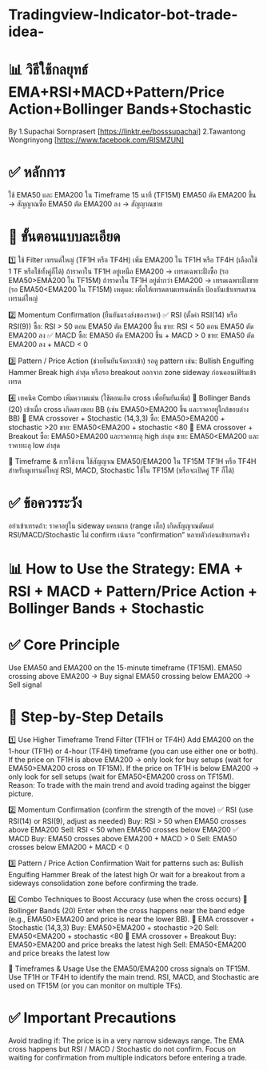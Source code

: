# Tradingview-Indicator-bot-trade-idea-
# 📊 วิธีใช้กลยุทธ์ EMA+RSI+MACD+Pattern/Price Action+Bollinger Bands+Stochastic
By 1.Supachai Sornprasert [https://linktr.ee/bosssupachai]
     2.Tawantong Wongrinyong [https://www.facebook.com/RISMZUN]

# ✅ หลักการ
ใช้ EMA50 และ EMA200 ใน Timeframe 15 นาที (TF15M)
EMA50 ตัด EMA200 ขึ้น → สัญญาณซื้อ
EMA50 ตัด EMA200 ลง → สัญญาณขาย

# 🧰 ขั้นตอนแบบละเอียด
1️⃣ ใช้ Filter เทรนด์ใหญ่ (TF1H หรือ TF4H)
เพิ่ม EMA200 ใน TF1H หรือ TF4H (เลือกใช้ 1 TF หรือใช้ทั้งคู่ก็ได้)
ถ้าราคาใน TF1H อยู่เหนือ EMA200 → เทรดเฉพาะฝั่งซื้อ (รอ EMA50>EMA200 ใน TF15M)
ถ้าราคาใน TF1H อยู่ต่ำกว่า EMA200 → เทรดเฉพาะฝั่งขาย (รอ EMA50<EMA200 ใน TF15M)
เหตุผล: เพื่อให้เทรดตามเทรนด์หลัก ป้องกันเข้าเทรดสวนเทรนด์ใหญ่

2️⃣ Momentum Confirmation (ยืนยันแรงส่งของราคา)
✅ RSI (ตั้งค่า RSI(14) หรือ RSI(9))
ซื้อ: RSI > 50 ตอน EMA50 ตัด EMA200 ขึ้น
ขาย: RSI < 50 ตอน EMA50 ตัด EMA200 ลง
✅ MACD
ซื้อ: EMA50 ตัด EMA200 ขึ้น + MACD > 0
ขาย: EMA50 ตัด EMA200 ลง + MACD < 0

3️⃣ Pattern / Price Action (ช่วยยืนยันจังหวะเข้า)
รอดู pattern เช่น:
Bullish Engulfing
Hammer
Break high ล่าสุด
หรือรอ breakout ออกจาก zone sideway ก่อนคอนเฟิร์มเข้าเทรด

4️⃣ เทคนิค Combo เพิ่มความแม่น (ใช้ตอนเกิด cross เพื่อยืนยันเพิ่ม)
📌 Bollinger Bands (20)
เข้าเมื่อ cross เกิดตรงขอบ BB (เช่น EMA50>EMA200 ขึ้น และราคาอยู่ใกล้ขอบล่าง BB)
📌 EMA crossover + Stochastic (14,3,3)
ซื้อ: EMA50>EMA200 + stochastic >20
ขาย: EMA50<EMA200 + stochastic <80
📌 EMA crossover + Breakout
ซื้อ: EMA50>EMA200 และราคาทะลุ high ล่าสุด
ขาย: EMA50<EMA200 และราคาทะลุ low ล่าสุด

📅 Timeframe & การใช้งาน
ใช้สัญญาณ EMA50/EMA200 ใน TF15M
TF1H หรือ TF4H สำหรับดูเทรนด์ใหญ่
RSI, MACD, Stochastic ใช้ใน TF15M (หรือจะเปิดคู่ TF ก็ได้)

# ✅ ข้อควรระวัง
อย่าเข้าเทรดถ้า:
ราคาอยู่ใน sideway แคบมาก (range เล็ก)
เกิดสัญญาณตัดแต่ RSI/MACD/Stochastic ไม่ confirm
เน้นรอ “confirmation” หลายตัวก่อนเข้าเทรดจริง

# 📊 How to Use the Strategy: EMA + RSI + MACD + Pattern/Price Action + Bollinger Bands + Stochastic
# ✅ Core Principle
Use EMA50 and EMA200 on the 15-minute timeframe (TF15M).
EMA50 crossing above EMA200 → Buy signal
EMA50 crossing below EMA200 → Sell signal

# 🧰 Step-by-Step Details
1️⃣ Use Higher Timeframe Trend Filter (TF1H or TF4H)
Add EMA200 on the 1-hour (TF1H) or 4-hour (TF4H) timeframe (you can use either one or both).
If the price on TF1H is above EMA200 → only look for buy setups (wait for EMA50>EMA200 cross on TF15M).
If the price on TF1H is below EMA200 → only look for sell setups (wait for EMA50<EMA200 cross on TF15M).
Reason: To trade with the main trend and avoid trading against the bigger picture.

2️⃣ Momentum Confirmation (confirm the strength of the move)
✅ RSI (use RSI(14) or RSI(9), adjust as needed)
Buy: RSI > 50 when EMA50 crosses above EMA200
Sell: RSI < 50 when EMA50 crosses below EMA200
✅ MACD
Buy: EMA50 crosses above EMA200 + MACD > 0
Sell: EMA50 crosses below EMA200 + MACD < 0

3️⃣ Pattern / Price Action Confirmation
Wait for patterns such as:
Bullish Engulfing
Hammer
Break of the latest high
Or wait for a breakout from a sideways consolidation zone before confirming the trade.

4️⃣ Combo Techniques to Boost Accuracy (use when the cross occurs)
📌 Bollinger Bands (20)
Enter when the cross happens near the band edge (e.g., EMA50>EMA200 and price is near the lower BB).
📌 EMA crossover + Stochastic (14,3,3)
Buy: EMA50>EMA200 + stochastic >20
Sell: EMA50<EMA200 + stochastic <80
📌 EMA crossover + Breakout
Buy: EMA50>EMA200 and price breaks the latest high
Sell: EMA50<EMA200 and price breaks the latest low

📅 Timeframes & Usage
Use the EMA50/EMA200 cross signals on TF15M.
Use TF1H or TF4H to identify the main trend.
RSI, MACD, and Stochastic are used on TF15M (or you can monitor on multiple TFs).

# ✅ Important Precautions
Avoid trading if:
The price is in a very narrow sideways range.
The EMA cross happens but RSI / MACD / Stochastic do not confirm.
Focus on waiting for confirmation from multiple indicators before entering a trade.

